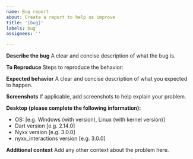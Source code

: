 ```yaml
---
name: Bug report
about: Create a report to help us improve
title: '[bug]'
labels: bug
assignees: ''

---
```


**Describe the bug**
A clear and concise description of what the bug is.

**To Reproduce**
Steps to reproduce the behavior:

**Expected behavior**
A clear and concise description of what you expected to happen.

**Screenshots**
If applicable, add screenshots to help explain your problem.

**Desktop (please complete the following information):**
 - OS: [e.g. Windows (with version), Linux (with kernel version)]
 - Dart version [e.g. 2.14.0]
 - Nyxx version [e.g. 3.0.0]
 - nyxx_interactions version [e.g. 3.0.0]

**Additional context**
Add any other context about the problem here.
